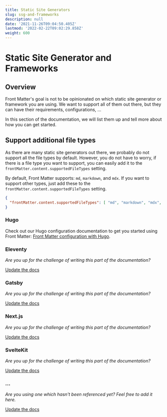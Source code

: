 ```yaml
---
title: Static Site Generators
slug: ssg-and-frameworks
description: null
date: '2021-11-26T09:04:50.405Z'
lastmod: '2022-02-22T09:02:29.858Z'
weight: 600
---
```


# Static Site Generator and Frameworks

## Overview

Front Matter's goal is not to be opinionated on which static site generator or framework you are using. We want to support all of them out there, but they can have their requirements, configurations, ...

In this section of the documentation, we will list them up and tell more about how you can get started.

## Support additional file types

As there are many static site generators out there, we probably do not support all the file types by default. However, you do not have to worry, if there is a file type you want to support, you can easily add it to the `frontMatter.content.supportedFileTypes` setting.

By default, Front Matter supports: `md`, `markdown`, and `mdx`. If you want to support other types, just add these to the `frontMatter.content.supportedFileTypes` setting.

```json
{
  "frontMatter.content.supportedFileTypes": [ "md", "markdown", "mdx", "svx" ]
}
```

### Hugo

Check out our Hugo configuration documentation to get you started using Front Matter: [Front Matter configuration with Hugo](/docs/ssg-and-frameworks/hugo-configuration).

### Eleventy

*Are you up for the challenge of writing this part of the documentation?*

[Update the docs](https://github.com/FrontMatter/web-documentation-nextjs/edit/main/content/docs/ssg.md)

### Gatsby

*Are you up for the challenge of writing this part of the documentation?*

[Update the docs](https://github.com/FrontMatter/web-documentation-nextjs/edit/main/content/docs/ssg.md)

### Next.js

*Are you up for the challenge of writing this part of the documentation?*

[Update the docs](https://github.com/FrontMatter/web-documentation-nextjs/edit/main/content/docs/ssg.md)

### SvelteKit

*Are you up for the challenge of writing this part of the documentation?*

[Update the docs](https://github.com/FrontMatter/web-documentation-nextjs/edit/main/content/docs/ssg.md)

### ...

*Are you using one which hasn't been referenced yet? Feel free to add it here.*

[Update the docs](https://github.com/FrontMatter/web-documentation-nextjs/edit/main/content/docs/ssg.md)